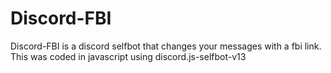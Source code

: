 # Discord-FBI
Discord-FBI is a discord selfbot that changes your messages with a fbi link.
This was coded in javascript using discord.js-selfbot-v13
